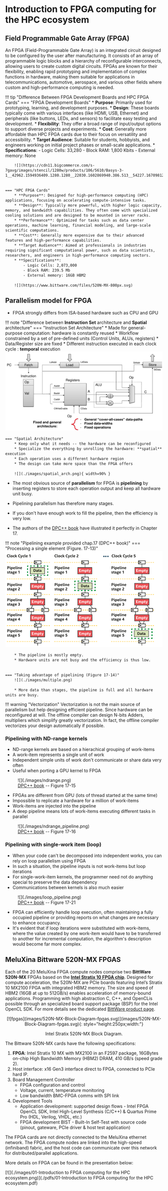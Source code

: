 # Introduction to FPGA computing for the HPC ecosystem

## Field Programmable Gate Array (FPGA) 

An FPGA (Field-Programmable Gate Array) is an integrated circuit designed to be configured by the user after manufacturing. It consists of an array of programmable logic blocks and a hierarchy of reconfigurable interconnects, allowing users to create custom digital circuits. FPGAs are known for their flexibility, enabling rapid prototyping and implementation of complex functions in hardware, making them suitable for applications in telecommunications, automotive, aerospace, and various other fields where custom and high-performance computing is needed.

!!! tip "Difference Between FPGA Development Boards and HPC FPGA Cards"
    === "FPGA Development Boards"
        * **Purpose**: Primarily used for prototyping, learning, and development purposes.
        * **Design**: These boards typically come with various interfaces (like HDMI, USB, Ethernet) and peripherals (like buttons, LEDs, and sensors) to facilitate easy testing and development.
        * **Flexibility**: They offer a broad range of input/output options to support diverse projects and experiments.
        * **Cost**: Generally more affordable than HPC FPGA cards due to their focus on versatility and accessibility.
        * **Target Audience**: Suitable for students, hobbyists, and engineers working on initial project phases or small-scale applications.
        * **Specifications**: 
            - Logic Cells: 33,280 
            - Block RAM: 1,800 Kbits
            - External memory: None

        ![](https://cdn11.bigcommerce.com/s-7gavg/images/stencil/1280w/products/106/5610/Basys-3-1__42962.1594936409.1280.1280__22030.1602869940.386.513__54227.1670981208.png)
        

    === "HPC FPGA Cards"
        * **Purpose**: Designed for high-performance computing (HPC) applications, focusing on accelerating compute-intensive tasks.
        * **Design**: Typically more powerful, with higher logic capacity, memory, and bandwidth capabilities. They often come with specialized cooling solutions and are designed to be mounted in server racks.
        * **Performance**: Optimized for tasks such as data center operations, machine learning, financial modeling, and large-scale scientific computations.
        * **Cost**: Generally more expensive due to their advanced features and high-performance capabilities.
        * **Target Audience**: Aimed at professionals in industries requiring significant computational power, such as data scientists, researchers, and engineers in high-performance computing sectors.
        * **Specifications**:
            - Logic Cells: 2,073,000 
            - Block RAM: 239.5 Mb
            - External memory: 16GB HBM2

        ![](https://www.bittware.com/files/520N-MX-800px.svg)

## Parallelism model for FPGA

* FPGA strongly differs from ISA-based hardware such as CPU and GPU

!!! note "Difference between **Instruction Set** architecture and **Spatial** architecture"
    === "Instruction Set Architecture"
        * Made for general-purpose computation: hardware is constantly reused 
        * Workflow constrained by a set of pre-defined units (Control Units, ALUs, registers)
        * Data/Register size are fixed
        * Different instruction executed in each clock cycle : **temporal** execution  
        ![](./images/isa.png)

    === "Spatial Architecture"
        * Keep only what it needs -- the hardware can be reconfigured
        * Specialize the everything by unrolling the hardware: **spatial** execution
        * Each operation uses a different hardware region
        * The design can take more space than the FPGA offers 

        ![](./images/spatial_arch.png){ width=90% }

* The most obvious source of **parallelism** for FPGA is **pipelining** by inserting registers to store each operation output and keep all hardware unit busy. 

* Pipelining parallelism has therefore many stages. 

* If you don't have enough work to fill the pipeline, then the efficiency is very low.

* The authors of the [DPC++ book](https://link.springer.com/book/10.1007/978-1-4842-5574-2) have illustrated it perfectly in Chapter 17.

!!! note "Pipelining example provided chap.17 (DPC++ book)"
    === "Processing a single element (Figure. 17-13)"
        ![](./images/single.png)

        * The pipeline is mostly empty.
        * Hardware units are not busy and the efficiency is thus low.
            

    === "Taking advantage of pipelining (Figure 17-14)"
        ![](./images/multiple.png)

        * More data than stages, the pipeline is full and all hardware units are busy.

!!! warning "Vectorization"
    Vectorization is not the main source of parallelism but help designing efficient pipeline. Since hardware can be reconfigured at will. The offline compiler can design N-bits Adders, multipliers which simplify greatly vectorization. In fact, the offline compiler vectorizes your design automatically if possible.

### Pipelining with ND-range kernels

* ND-range kernels are based on a hierachical grouping of work-items
* A work-item represents a single unit of work 
* Independent simple units of work don't communicate or share data very often
* Useful when porting a GPU kernel to FPGA

<figure markdown>
![](./images/ndrange.png) 
  <figcaption><a href=https://link.springer.com/book/10.1007/978-1-4842-5574-2>DPC++ book</a> -- Figure 17-15 </figcaption>
</figure>

* FPGAs are different from GPU (lots of thread started at the same time)
* Impossible to replicate a hardware for a million of work-items
* Work-items are injected into the pipeline
* A deep pipeline means lots of work-items executing different tasks in parallel

<figure markdown>
![](./images/ndrange_pipeline.png)
  <figcaption><a href=https://link.springer.com/book/10.1007/978-1-4842-5574-2>DPC++ book</a> -- Figure 17-16 </figcaption>
</figure>

### Pipelining with single-work item (loop)

* When your code can't be decomposed into independent works, you can rely on loop parallelism using FPGA
* In such a situation, the pipeline inputs is not work-items but loop iterations
* For single-work-item kernels, the programmer need not do anything special to preserve the data dependency 
* Communications between kernels is also much easier

<figure markdown>
![](./images/loop_pipeline.png)
  <figcaption><a href=https://link.springer.com/book/10.1007/978-1-4842-5574-2>DPC++ book</a> -- Figure 17-21 </figcaption>
</figure>


* FPGA can efficiently handle loop execution, often maintaining a fully occupied pipeline or providing reports on what changes are necessary to enhance occupancy.
* It's evident that if loop iterations were substituted with work-items, where the value created by one work-item would have to be transferred to another for incremental computation, the algorithm's description would become far more complex.




## MeluXina Bittware 520N-MX FPGAS

Each of the 20 MeluXina FPGA compute nodes comprise two **BittWare 520N-MX** FPGAs based on the [**Intel Stratix 10 FPGA chip**](https://www.intel.com/content/www/us/en/products/details/fpga/stratix/10/docs.html). Designed for compute acceleration, the 520N-MX are PCIe boards featuring Intel’s Stratix 10 MX2100 FPGA with integrated HBM2 memory. The size and speed of HBM2 (16GB at up to 512GB/s) enables acceleration of memory-bound applications. Programming with high abstraction C, C++, and OpenCLis possible through an specialized board support package (BSP) for the Intel OpenCL SDK. For more details see the dedicated [BittWare product page](https://www.bittware.com/fpga/520n-mx/).

<center>
[![fpgas](images/520N-MX-Block-Diagram-fpgas.svg)](images/520N-MX-Block-Diagram-fpgas.svg){: style="height:250px;width:"}

Intel Stratix 520N-MX Block Diagram.
</center>

The Bittware 520N-MX cards have the following specifications:

1. **FPGA**: Intel Stratix 10 MX with MX2100 in an F2597 package, 16GBytes on-chip High Bandwidth Memory (HBM2) DRAM, 410 GB/s (speed grade 2).
2. Host interface:    x16 Gen3 interface direct to FPGA, connected to PCIe hard IP.
3. Board Management Controller
    * FPGA configuration and control
    * Voltage, current, temperature monitoring
    * Low bandwidth BMC-FPGA comms with SPI link
4. Development Tools
    * Application development: supported design flows - Intel FPGA OpenCL SDK, Intel High-Level Synthesis (C/C++) & Quartus Prime Pro (HDL, Verilog, VHDL, etc.)
    * FPGA development BIST - Built-In Self-Test with source code (pinout, gateware, PCIe driver & host test application)

The FPGA cards are not directly connected to the MeluXina ethernet network. The FPGA compute nodes are linked into the high-speed (infiniband) fabric, and the host code can communicate over this network for distributed/parallel applications.





More details on FPGA can be found in the presentation below:

[![](./images/01-Introduction to FPGA computing for the HPC ecosystem.png)](./pdfs/01-Introduction to FPGA computing for the HPC ecosystem.pdf)
